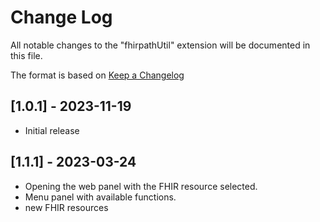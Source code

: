 # Change Log

All notable changes to the "fhirpathUtil" extension will be documented in this file.

The format is based on [Keep a Changelog](http://keepachangelog.com/)


## [1.0.1] - 2023-11-19

- Initial release

## [1.1.1] - 2023-03-24

- Opening the web panel with the FHIR resource selected.
- Menu panel with available functions. 
- new FHIR resources